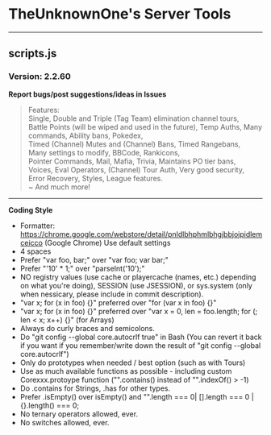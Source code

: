 # TheUnknownOne's Server Tools***## scripts.js### Version: 2.2.60  **Report bugs/post suggestions/ideas in Issues**> Features:  Single, Double and Triple (Tag Team) elimination channel tours,  Battle Points (will be wiped and used in the future), Temp Auths,Many commands, Ability bans, Pokedex,    Timed (Channel) Mutes and (Channel) Bans, Timed Rangebans,  Many settings to modify, BBCode, Rankicons,  Pointer Commands, Mail, Mafia, Trivia, Maintains PO tier bans,  Voices, Eval Operators, (Channel) Tour Auth, Very good security,   Error Recovery, Styles, League features.  ~ And much more!  *****Coding Style**- Formatter: https://chrome.google.com/webstore/detail/pnldlbhphmlbhgjbbjojpidlemceicco (Google Chrome) Use default settings- 4 spaces- Prefer "var foo, bar;" over "var foo; var bar;"- Prefer "'10' * 1;" over "parseInt('10');"- NO registry values (use cache or playercache (names, etc.) depending on what you're doing), SESSION (use JSESSION), or sys.system (only when nessicary, please include in commit description).- "var x; for (x in foo) {}" preferred over "for (var x in foo) {}"- "var x; for (x in foo) {}" preferred over "var x = 0, len = foo.length; for (; len < x; x++) {}" (for Arrays)- Always do curly braces and semicolons.- Do "git config --global core.autocrlf true" in Bash (You can revert it back if you want if you remember/write down the result of "git config --global core.autocrlf")- Only do prototypes when needed / best option (such as with Tours)- Use as much available functions as possible - including custom Corexxx.protoype function ("".contains() instead of "".indexOf() > -1)- Do .contains for Strings, .has for other types.- Prefer .isEmpty() over isEmpty() and "".length === 0| [].length === 0 | {}.length() === 0; - No ternary operators allowed, ever.- No switches allowed, ever.